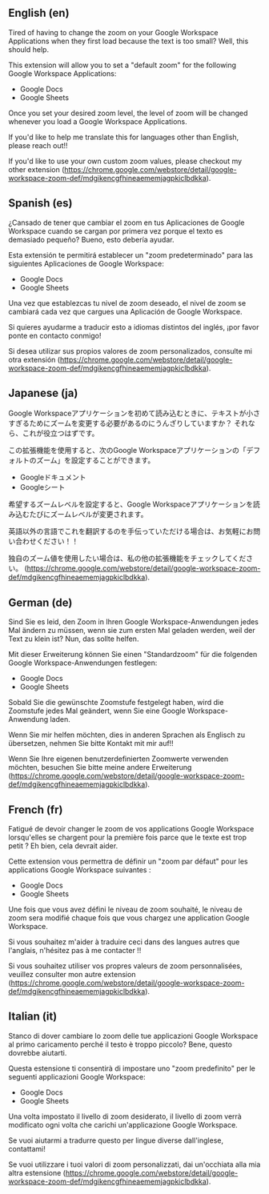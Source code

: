 ## English (en)

Tired of having to change the zoom on your Google Workspace Applications when they first load because the text is too small? Well, this should help.

This extension will allow you to set a "default zoom" for the following Google Workspace Applications:

- Google Docs
- Google Sheets

Once you set your desired zoom level, the level of zoom will be changed whenever you load a Google Workspace Applications.

If you'd like to help me translate this for languages other than English, please reach out!!

If you'd like to use your own custom zoom values, please checkout my other extension (https://chrome.google.com/webstore/detail/google-workspace-zoom-def/mdgikencgfhineaememjagpkiclbdkka).

## Spanish (es)

¿Cansado de tener que cambiar el zoom en tus Aplicaciones de Google Workspace cuando se cargan por primera vez porque el texto es demasiado pequeño? Bueno, esto debería ayudar.

Esta extensión te permitirá establecer un "zoom predeterminado" para las siguientes Aplicaciones de Google Workspace:

- Google Docs
- Google Sheets

Una vez que establezcas tu nivel de zoom deseado, el nivel de zoom se cambiará cada vez que cargues una Aplicación de Google Workspace.

Si quieres ayudarme a traducir esto a idiomas distintos del inglés, ¡por favor ponte en contacto conmigo!

Si desea utilizar sus propios valores de zoom personalizados, consulte mi otra extensión (https://chrome.google.com/webstore/detail/google-workspace-zoom-def/mdgikencgfhineaememjagpkiclbdkka).

## Japanese (ja)

Google Workspaceアプリケーションを初めて読み込むときに、テキストが小さすぎるためにズームを変更する必要があるのにうんざりしていますか？ それなら、これが役立つはずです。

この拡張機能を使用すると、次のGoogle Workspaceアプリケーションの「デフォルトのズーム」を設定することができます。

- Googleドキュメント
- Googleシート

希望するズームレベルを設定すると、Google Workspaceアプリケーションを読み込むたびにズームレベルが変更されます。

英語以外の言語でこれを翻訳するのを手伝っていただける場合は、お気軽にお問い合わせください！！

独自のズーム値を使用したい場合は、私の他の拡張機能をチェックしてください。 (https://chrome.google.com/webstore/detail/google-workspace-zoom-def/mdgikencgfhineaememjagpkiclbdkka).

## German (de)

Sind Sie es leid, den Zoom in Ihren Google Workspace-Anwendungen jedes Mal ändern zu müssen, wenn sie zum ersten Mal geladen werden, weil der Text zu klein ist? Nun, das sollte helfen.

Mit dieser Erweiterung können Sie einen "Standardzoom" für die folgenden Google Workspace-Anwendungen festlegen:

- Google Docs
- Google Sheets

Sobald Sie die gewünschte Zoomstufe festgelegt haben, wird die Zoomstufe jedes Mal geändert, wenn Sie eine Google Workspace-Anwendung laden.

Wenn Sie mir helfen möchten, dies in anderen Sprachen als Englisch zu übersetzen, nehmen Sie bitte Kontakt mit mir auf!!

Wenn Sie Ihre eigenen benutzerdefinierten Zoomwerte verwenden möchten, besuchen Sie bitte meine andere Erweiterung (https://chrome.google.com/webstore/detail/google-workspace-zoom-def/mdgikencgfhineaememjagpkiclbdkka).

## French (fr)

Fatigué de devoir changer le zoom de vos applications Google Workspace lorsqu'elles se chargent pour la première fois parce que le texte est trop petit ? Eh bien,
cela devrait aider.

Cette extension vous permettra de définir un "zoom par défaut" pour les applications Google Workspace suivantes :

- Google Docs
- Google Sheets

Une fois que vous avez défini le niveau de zoom souhaité, le niveau de zoom sera modifié chaque fois que vous chargez une application Google Workspace.

Si vous souhaitez m'aider à traduire ceci dans des langues autres que l'anglais, n'hésitez pas à me contacter !!

Si vous souhaitez utiliser vos propres valeurs de zoom personnalisées, veuillez consulter mon autre extension (https://chrome.google.com/webstore/detail/google-workspace-zoom-def/mdgikencgfhineaememjagpkiclbdkka).

## Italian (it)

Stanco di dover cambiare lo zoom delle tue applicazioni Google Workspace al primo caricamento perché il testo è troppo piccolo? Bene, questo dovrebbe aiutarti.

Questa estensione ti consentirà di impostare uno "zoom predefinito" per le seguenti applicazioni Google Workspace:

- Google Docs
- Google Sheets

Una volta impostato il livello di zoom desiderato, il livello di zoom verrà modificato ogni volta che carichi un'applicazione Google Workspace.

Se vuoi aiutarmi a tradurre questo per lingue diverse dall'inglese, contattami!

Se vuoi utilizzare i tuoi valori di zoom personalizzati, dai un'occhiata alla mia altra estensione (https://chrome.google.com/webstore/detail/google-workspace-zoom-def/mdgikencgfhineaememjagpkiclbdkka).
